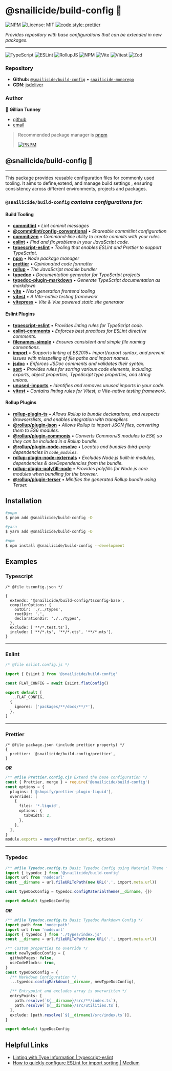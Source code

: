 # @snailicide/build-config 🐌

[![NPM](https://img.shields.io/npm/v/@snailicide/build-config)](http://www.npmjs.com/package/@snailicide/build-config)
![License: MIT](https://img.shields.io/npm/l/@snailicide/build-config)
[![code style: prettier](https://img.shields.io/badge/code_style-prettier-ff69b4.svg?style=flat-square)](https://github.com/prettier/prettier)

_Provides repository with base configurations that can be extended in new
packages._

---

![TypeScript](https://img.shields.io/badge/typescript-%23007ACC.svg?style=for-the-badge&logo=typescript&logoColor=white)
![ESLint](https://img.shields.io/badge/ESLint-4B3263?style=for-the-badge&logo=eslint&logoColor=white)
![RollupJS](https://img.shields.io/badge/RollupJS-ef3335?style=for-the-badge&logo=rollup.js&logoColor=white)
![NPM](https://img.shields.io/badge/NPM-%23CB3837.svg?style=for-the-badge&logo=npm&logoColor=white)
![Vite](https://img.shields.io/badge/vite-%23646CFF.svg?style=for-the-badge&logo=vite&logoColor=white)
![Vitest](https://img.shields.io/badge/vitest-6E9F18?style=for-the-badge&logo=vitest&logoColor=white)
![Zod](https://img.shields.io/badge/zod-%233068b7.svg?style=for-the-badge&logo=zod&logoColor=white)

### Repository

- **Github:**
  [`@snailicide/build-config`](https://github.com/gbtunney/snailicide-monorepo/tree/main/packages/build-config)
  • [`snailicide-monorepo`](https://github.com/gbtunney/snailicide-monorepo.git)
- **CDN**:
  [jsdeliver](https://cdn.jsdelivr.net/npm/@snailicide/build-config/dist/index.min.js)

### Author

👤 **Gillian Tunney**

- [github](https://github.com/gbtunney)
- [email](mailto:gbtunney@mac.com)

> Recommended package manager is [pnpm](http://pnpm.io)
>
> [![PNPM](https://img.shields.io/badge/pnpm-%234a4a4a.svg?style=for-the-badge&logo=pnpm&logoColor=f69220)](http://pnpm.io)

## @snailicide/build-config 🐌

---

This package provides reusable configuration files for commonly used tooling. It
aims to define,extend, and manage build settings , ensuring consistency across
different environments, projects and packages.

### `@snailicide/build-config` _contains configurations for:_

#### Build Tooling

- [**commitlint**](https://commitlint.js.org/#/) • _Lint commit messages_
- [**@commitlint/config-conventional**](https://www.npmjs.com/package/@commitlint/config-conventional)
  • _Shareable commitlint configuration_
- [**commitizen**](https://commitizen-tools.github.io/commitizen/) •
  _Command-line utility to create commits with your rules._
- [**eslint**](https://eslint.org/) • _Find and fix problems in your JavaScript
  code._
- [**typescript-eslint**](https://typescript-eslint.io/getting-started/) •
  _Tooling that enables ESLint and Prettier to support TypeScript._
- [**npm**](https://www.npmjs.com/) • _Node package manager_
- [**prettier**](https://prettier.io/) • _Opinionated code formatter_
- [**rollup**](https://rollupjs.org/guide/en/) • _The JavaScript module bundler_
- [**typedoc**](https://typedoc.org/) • _Documentation generator for TypeScript
  projects_
- [**typedoc-plugin-markdown**](https://typedoc-plugin-markdown.org/) •
  _Generate TypeScript documentation as markdown_
- [**vite**](https://vitejs.dev/) • _Next generation frontend tooling_
- [**vitest**](https://vitest.dev/) • _A Vite-native testing framework_
- [**vitepress**](https://vitepress.dev/) • _Vite & Vue powered static site
  generator_

#### Eslint Plugins

- [**typescript-eslint**](https://typescript-eslint.io/packages/typescript-eslint/)
  • _Provides linting rules for TypeScript code._
- [**eslint-comments**](https://www.npmjs.com/package/eslint-plugin-eslint-comments)
  • _Enforces best practices for ESLint directive comments._
- [**filenames-simple**](https://www.npmjs.com/package/eslint-plugin-filenames-simple)
  • _Ensures consistent and simple file naming conventions._
- [**import**](https://www.npmjs.com/package/eslint-plugin-import) • _Supports
  linting of ES2015+ import/export syntax, and prevent issues with misspelling
  of file paths and import names._
- [**jsdoc**](https://www.npmjs.com/package/eslint-plugin-jsdoc) • _Enforces
  JSDoc comments and validates their syntax._
- [**sort**](https://www.npmjs.com/package/eslint-plugin-sort) • _Provides rules
  for sorting various code elements, including: exports, object properties,
  TypeScript type properties, and string unions._
- [**unused-imports**](https://www.npmjs.com/package/eslint-plugin-unused-imports)
  • _Identifies and removes unused imports in your code._
- [**vitest**](https://www.npmjs.com/package/eslint-plugin-vitest) • _Contains
  linting rules for Vitest, a Vite-native testing framework._

#### Rollup Plugins

- [**rollup-plugin-ts**](https://www.npmjs.com/package/rollup-plugin-ts) •
  _Allows Rollup to bundle declarations, and respects Browserslists, and enables
  integration with transpilers_
- [**@rollup/plugin-json**](https://www.npmjs.com/package/@rollup/plugin-json) •
  _Allows Rollup to import JSON files, converting them to ES6 modules._
- [**@rollup/plugin-commonjs**](https://www.npmjs.com/package/@rollup/plugin-commonjs)
  • _Converts CommonJS modules to ES6, so they can be included in a Rollup
  bundle._
- [**@rollup/plugin-node-resolve**](https://www.npmjs.com/package/@rollup/plugin-node-resolve)
  • _Locates and bundles third-party dependencies in `node_modules`._
- [**rollup-plugin-node-externals**](https://www.npmjs.com/package/rollup-plugin-node-externals)
  • _Excludes Node.js built-in modules, dependencies & devDependencies from the
  bundle._
- [**rollup-plugin-polyfill-node**](https://www.npmjs.com/package/rollup-plugin-polyfill-node)
  • _Provides polyfills for Node.js core modules when bundling for the browser._
- [**@rollup/plugin-terser**](https://www.npmjs.com/package/@rollup/plugin-terser)
  • _Minifies the generated Rollup bundle using Terser._

## Installation

```sh
#pnpm
$ pnpm add @snailicide/build-config -D

#yarn
$ yarn add @snailicide/build-config -D

#npm
$ npm install @snailicide/build-config --development
```

## Examples

### Typescript

```json5
/* @file tsconfig.json */

{
  extends: '@snailicide/build-config/tsconfig-base',
  compilerOptions: {
    outDir: './../types',
    rootDir: '.',
    declarationDir: './../types',
  },
  exclude: ['**/*.test.ts'],
  include: ['**/*.ts', '**/*.cts', '**/*.mts'],
}
```

---

### Eslint

```ts
/* @file eslint.config.js */

import { EsLint } from '@snailicide/build-config'

const FLAT_CONFIG = await EsLint.flatConfig()

export default [
  ...FLAT_CONFIG,
  {
    ignores: ['packages/**/docs/**/*'],
  },
]
```

---

### Prettier

```json5
/* @file package.json (include prettier property) */
{
  prettier: '@snailicide/build-config/prettier',
}
```

**_OR_**

```ts
/** @file Prettier.config.cjs Extend the base configuration */
const { Prettier, merge } = require('@snailicide/build-config')
const options = {
  plugins: ['@shopify/prettier-plugin-liquid'],
  overrides: [
    {
      files: '*.liquid',
      options: {
        tabWidth: 2,
      },
    },
  ],
}
module.exports = merge(Prettier.config, options)
```

---

### Typedoc

```ts
/** @file Typedoc.config.ts Basic Typedoc Config using Material Theme */
import { typedoc } from '@snailicide/build-config'
import url from 'node:url'
const __dirname = url.fileURLToPath(new URL('.', import.meta.url))

const typeDocConfig = typedoc.configMaterialTheme(__dirname, {})

export default typeDocConfig
```

**_OR_**

```ts
/** @file Typedoc.config.ts Basic Typedoc Markdown Config */
import path from 'node:path'
import url from 'node:url'
import { typedoc } from './types/index.js'
const __dirname = url.fileURLToPath(new URL('.', import.meta.url))

/** Custom properties to override */
const newTypeDocConfig = {
  githubPages: false,
  useCodeBlocks: true,
}
const typeDocConfig = {
  /** Markdown Configuration */
  ...typedoc.configMarkdown(__dirname, newTypeDocConfig),

  /** Entrypoint and excludes array is overwritten */
  entryPoints: [
    path.resolve(`${__dirname}/src/**/index.ts`),
    path.resolve(`${__dirname}/src/utilities.ts`),
  ],
  exclude: [path.resolve(`${__dirname}/src/index.ts`)],
}

export default typeDocConfig
```

## Helpful Links

- [Linting with Type Information | typescript-eslint](https://typescript-eslint.io/getting-started/typed-linting)
- [How to quickly configure ESLint for import sorting | Medium](https://medium.com/@diballesteros/how-to-quickly-configure-eslint-for-import-sorting-3a4017bd4853)
